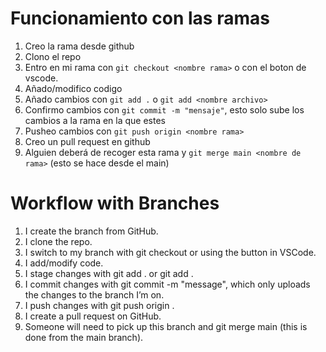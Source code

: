 # Funcionamiento con las ramas

1. Creo la rama desde github
2. Clono el repo
3. Entro en mi rama con `git checkout <nombre rama>` o con el boton de vscode.
4. Añado/modifico codigo
5. Añado cambios con `git add .` o `git add <nombre archivo>`
6. Confirmo cambios con `git commit -m "mensaje"`, esto solo sube los cambios a la rama en la que estes
7. Pusheo cambios con `git push origin <nombre rama>`
8. Creo un pull request en github
9. Alguien deberá de recoger esta rama y `git merge main <nombre de rama>` (esto se hace desde el main)

# Workflow with Branches

1. I create the branch from GitHub.
2. I clone the repo.
3. I switch to my branch with git checkout <branch name> or using the button in VSCode.
4. I add/modify code.
5. I stage changes with git add . or git add <file name>.
6. I commit changes with git commit -m "message", which only uploads the changes to the branch I’m on.
7. I push changes with git push origin <branch name>.
8. I create a pull request on GitHub.
9. Someone will need to pick up this branch and git merge main <branch name> (this is done from the main branch).